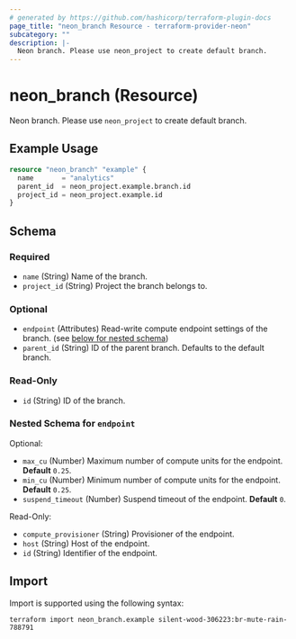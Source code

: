 ```yaml
---
# generated by https://github.com/hashicorp/terraform-plugin-docs
page_title: "neon_branch Resource - terraform-provider-neon"
subcategory: ""
description: |-
  Neon branch. Please use neon_project to create default branch.
---
```


# neon_branch (Resource)

Neon branch. Please use `neon_project` to create default branch.

## Example Usage

```terraform
resource "neon_branch" "example" {
  name       = "analytics"
  parent_id  = neon_project.example.branch.id
  project_id = neon_project.example.id
}
```

<!-- schema generated by tfplugindocs -->
## Schema

### Required

- `name` (String) Name of the branch.
- `project_id` (String) Project the branch belongs to.

### Optional

- `endpoint` (Attributes) Read-write compute endpoint settings of the branch. (see [below for nested schema](#nestedatt--endpoint))
- `parent_id` (String) ID of the parent branch. Defaults to the default branch.

### Read-Only

- `id` (String) ID of the branch.

<a id="nestedatt--endpoint"></a>
### Nested Schema for `endpoint`

Optional:

- `max_cu` (Number) Maximum number of compute units for the endpoint. **Default** `0.25`.
- `min_cu` (Number) Minimum number of compute units for the endpoint. **Default** `0.25`.
- `suspend_timeout` (Number) Suspend timeout of the endpoint. **Default** `0`.

Read-Only:

- `compute_provisioner` (String) Provisioner of the endpoint.
- `host` (String) Host of the endpoint.
- `id` (String) Identifier of the endpoint.

## Import

Import is supported using the following syntax:

```shell
terraform import neon_branch.example silent-wood-306223:br-mute-rain-788791
```
